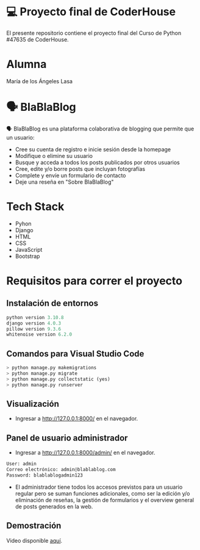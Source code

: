 # 💻 Proyecto final de CoderHouse
El presente repositorio contiene el proyecto final del Curso de Python #47635 de CoderHouse.

# Alumna
María de los Ángeles Lasa

# 🗣️ BlaBlaBlog
🗣️ BlaBlaBlog es una plataforma colaborativa de blogging que permite que un usuario:

- Cree su cuenta de registro e inicie sesión desde la homepage
- Modifique o elimine su usuario
- Busque y acceda a todos los posts publicados por otros usuarios
- Cree, edite y/o borre posts que incluyan fotografías
- Complete y envíe un formulario de contacto
- Deje una reseña en "Sobre BlaBlaBlog"

# Tech Stack
- Pyhon
- Django
- HTML
- CSS
- JavaScript
- Bootstrap

# Requisitos para correr el proyecto
## Instalación de entornos
```python
python version 3.10.8 
django version 4.0.3
pillow version 9.3.6
whitenoise version 6.2.0
```
## Comandos para Visual Studio Code
```python
> python manage.py makemigrations
> python manage.py migrate
> python manage.py collectstatic (yes)
> python manage.py runserver
```
## Visualización
- Ingresar a http://127.0.0.1:8000/ en el navegador.
## Panel de usuario administrador
- Ingresar a http://127.0.0.1:8000/admin/ en el navegador.
```python
User: admin
Correo electrónico: admin@blablablog.com
Password: blablablogadmin123
```
- El administrador tiene todos los accesos previstos para un usuario regular pero se suman funciones adicionales, como ser la edición y/o eliminación de reseñas, la gestión de formularios y el overview general de posts generados en la web.
## Demostración
Video disponible [aquí](https://www.youtube.com/watch?v=L0qydoVS2jY).
